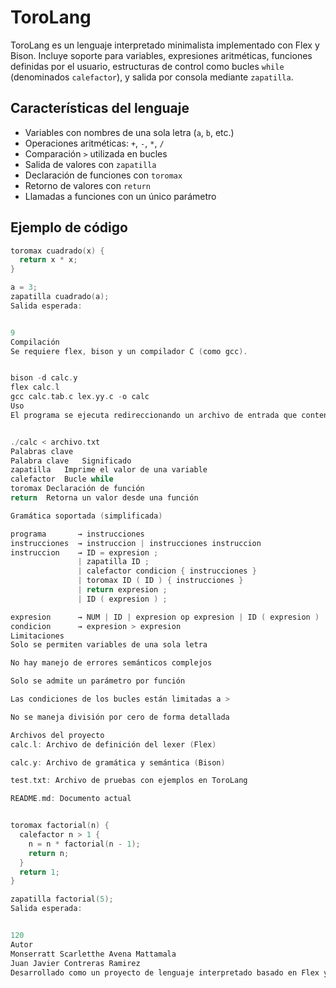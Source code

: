 # ToroLang

ToroLang es un lenguaje interpretado minimalista implementado con Flex y Bison. Incluye soporte para variables, expresiones aritméticas, funciones definidas por el usuario, estructuras de control como bucles `while` (denominados `calefactor`), y salida por consola mediante `zapatilla`.

## Características del lenguaje

- Variables con nombres de una sola letra (`a`, `b`, etc.)
- Operaciones aritméticas: `+`, `-`, `*`, `/`
- Comparación `>` utilizada en bucles
- Salida de valores con `zapatilla`
- Declaración de funciones con `toromax`
- Retorno de valores con `return`
- Llamadas a funciones con un único parámetro

## Ejemplo de código

```c
toromax cuadrado(x) {
  return x * x;
}

a = 3;
zapatilla cuadrado(a);
Salida esperada:


9
Compilación
Se requiere flex, bison y un compilador C (como gcc).


bison -d calc.y
flex calc.l
gcc calc.tab.c lex.yy.c -o calc
Uso
El programa se ejecuta redireccionando un archivo de entrada que contenga código en ToroLang:


./calc < archivo.txt
Palabras clave
Palabra clave	Significado
zapatilla	Imprime el valor de una variable
calefactor	Bucle while
toromax	Declaración de función
return	Retorna un valor desde una función

Gramática soportada (simplificada)

programa       → instrucciones
instrucciones  → instruccion | instrucciones instruccion
instruccion    → ID = expresion ;
               | zapatilla ID ;
               | calefactor condicion { instrucciones }
               | toromax ID ( ID ) { instrucciones }
               | return expresion ;
               | ID ( expresion ) ;

expresion      → NUM | ID | expresion op expresion | ID ( expresion )
condicion      → expresion > expresion
Limitaciones
Solo se permiten variables de una sola letra

No hay manejo de errores semánticos complejos

Solo se admite un parámetro por función

Las condiciones de los bucles están limitadas a >

No se maneja división por cero de forma detallada

Archivos del proyecto
calc.l: Archivo de definición del lexer (Flex)

calc.y: Archivo de gramática y semántica (Bison)

test.txt: Archivo de pruebas con ejemplos en ToroLang

README.md: Documento actual


toromax factorial(n) {
  calefactor n > 1 {
    n = n * factorial(n - 1);
    return n;
  }
  return 1;
}

zapatilla factorial(5);
Salida esperada:


120
Autor
Monserratt Scarletthe Avena Mattamala
Juan Javier Contreras Ramirez
Desarrollado como un proyecto de lenguaje interpretado basado en Flex y Bison.Taller de Compiladores - Año 2025  primer semestre
